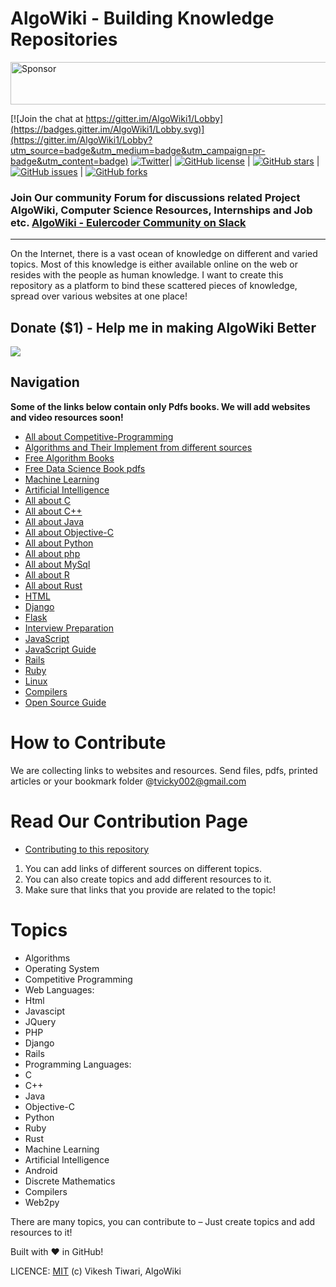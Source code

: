 AlgoWiki - Building Knowledge Repositories
============================================

<a target='_blank' rel='nofollow' href='https://app.codesponsor.io/link/p9HijS4T3i4dif3TiynvGHf1/vicky002/AlgoWiki'>
  <img alt='Sponsor' width='888' height='68' src='https://app.codesponsor.io/embed/p9HijS4T3i4dif3TiynvGHf1/vicky002/AlgoWiki.svg' />
</a>

[![Join the chat at https://gitter.im/AlgoWiki1/Lobby](https://badges.gitter.im/AlgoWiki1/Lobby.svg)](https://gitter.im/AlgoWiki1/Lobby?utm_source=badge&utm_medium=badge&utm_campaign=pr-badge&utm_content=badge)
[![Twitter](https://img.shields.io/twitter/url/https/github.com/vicky002/AlgoWiki.svg?style=social)](https://twitter.com/intent/tweet?text=Wow,%20Check%20AlgoWiki%20-%20CS%20all%20resources%20at%20one%20place!%20by%20@vikesh002%20on%20Github:&url=https://github.com/vicky002/AlgoWiki/)| [![GitHub license](https://img.shields.io/badge/license-MIT-blue.svg)](LICENSE)  | [![GitHub stars](https://img.shields.io/github/stars/vicky002/AlgoWiki.svg)](https://github.com/vicky002/AlgoWiki/stargazers) | [![GitHub issues](https://img.shields.io/github/issues/vicky002/AlgoWiki.svg)](https://github.com/vicky002/AlgoWiki/issues) | [![GitHub forks](https://img.shields.io/github/forks/vicky002/AlgoWiki.svg)](https://github.com/vicky002/AlgoWiki/network) 

### Join Our community Forum for discussions related Project AlgoWiki, Computer Science Resources, Internships and Job etc. [AlgoWiki - Eulercoder Community on Slack](https://publicslack.com/slacks/eulercodercommunity/invites/new)

---

On the Internet, there is a vast ocean of knowledge on different and varied topics. Most of this knowledge is either available online on the web or resides with the people as human knowledge. I want to create this repository as a platform to bind these scattered pieces of knowledge, spread over various websites at one place! 

## Donate ($1) - Help me in making AlgoWiki Better
[<img src="https://www.paypalobjects.com/webstatic/mktg/logo/AM_mc_vs_dc_ae.jpg">](https://www.paypal.me/vikeshtiwari/1)


## Navigation

**Some of the links below contain only Pdfs books. We will add websites and video resources soon!**

* [All about Competitive-Programming](Competitive-Programming/Competitive-Programming.md)
* [Algorithms and Their Implement from different sources](Algorithms/Sources.md)
* [Free Algorithm Books](Free-Books/Algorithms-Data_Structures.md)
* [Free Data Science Book pdfs](Free-Books/Data%20Science.md)
* [Machine Learning](Machine-Learning/Sources.md)
* [Artificial Intelligence](Artifical_Intelligence/resources.md)
* [All about C](C/sources.md)
* [All about C++](C_plus_plus/resources.md)
* [All about Java](java/Java_Resources.md)
* [All about Objective-C](Objective_C/sources.md)
* [All about Python](python/resources.md)
* [All about php](PHP/php_resources.md)
* [All about MySql](MySql/mysql_resources.md)
* [All about R](R/resources.md)
* [All about Rust](Rust/rust_resources.md)
* [HTML](HTML_CSS/html_resources.md)
* [Django](Django/resources.md)
* [Flask](Flask/flask_resources.md)
* [Interview Preparation](Interviews/resources.md)
* [JavaScript](JAVASCRIPT/resources.md)
* [JavaScript Guide](https://github.com/airbnb/javascript/blob/master/README.md)
* [Rails](Rails/rails_resources.md)
* [Ruby](Ruby/ruby_resources.md)
* [Linux](Linux)
* [Compilers](Compilers/resources.md)
* [Open Source Guide](https://opensource.guide/)

How to Contribute
==================
We are collecting links to websites and resources. Send files, pdfs, printed articles or your bookmark folder @tvicky002@gmail.com 

Read Our Contribution Page
=======================
* [Contributing to this repository](https://github.com/vicky002/Wiki_Knowledge/wiki/Contribution)
1. You can add links of different sources on different topics.
2. You can also create topics and add different resources to it.
3. Make sure that links that you provide are related to the topic!

Topics
======
- Algorithms
- Operating System
- Competitive Programming
- Web Languages:
 -  Html
 -  Javascipt
 -  JQuery
 -  PHP 
 -  Django
 -  Rails
- Programming Languages:
 - C
 - C++
 - Java
 - Objective-C
 - Python
 - Ruby
 - Rust
- Machine Learning
- Artificial Intelligence
- Android
- Discrete Mathematics
- Compilers
- Web2py

There are many topics, you can contribute to – Just create topics and add resources to it!

Built with :heart: in GitHub! 

LICENCE: [MIT](LICENSE) (c) Vikesh Tiwari, AlgoWiki
